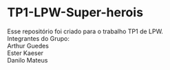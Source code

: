 # TP1-LPW-Super-herois
Esse repositório foi criado para o trabalho TP1 de LPW.<br>
Integrantes do Grupo:<br>
Arthur Guedes<br>
Ester Kaeser<br>
Danilo Mateus<br>
